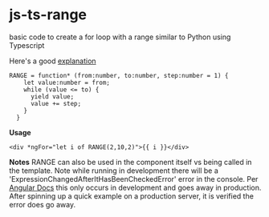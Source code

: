 # js-ts-range
basic code to create a for loop with a range similar to Python using Typescript

Here's a good [explanation](https://writingjavascript.com/how-do-you-iterate-over-a-range-in-javascript)

```
RANGE = function* (from:number, to:number, step:number = 1) {
    let value:number = from;
    while (value <= to) {
      yield value;
      value += step;
    }
  }

```

**Usage**
```
<div *ngFor="let i of RANGE(2,10,2)">{{ i }}</div>
```

**Notes**
RANGE can also be used in the component itself vs being called in the template. Note while running in development there will be a 'ExpressionChangedAfterItHasBeenCheckedError' error in the console. Per [Angular Docs](https://angular.io/errors/NG0100) this only occurs in development and goes away in production. After spinning up a quick example on a production server, it is verified the error does go away.

